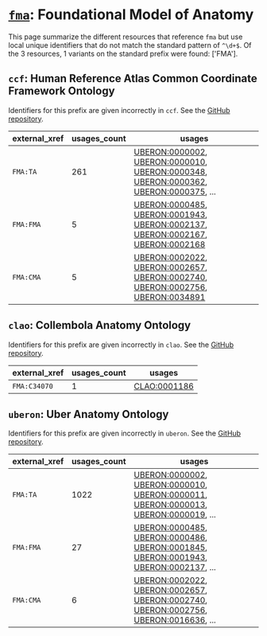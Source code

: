 # [`fma`](https://bioregistry.io/fma): Foundational Model of Anatomy

This page summarize the different resources that reference `fma`
but use local unique identifiers that do not match the standard pattern of
`^\d+$`. Of the 3 resources,
1 variants on the standard prefix were found: ['FMA'].

## `ccf`: Human Reference Atlas Common Coordinate Framework Ontology

Identifiers for this prefix are given incorrectly in `ccf`. See the [GitHub repository](https://github.com/hubmapconsortium/ccf-ontology).

| external_xref   |   usages_count | usages                                                                                                                                                                                                                                                                                                                                   |
|-----------------|----------------|------------------------------------------------------------------------------------------------------------------------------------------------------------------------------------------------------------------------------------------------------------------------------------------------------------------------------------------|
| `FMA:TA`        |            261 | [UBERON:0000002](http://purl.obolibrary.org/obo/UBERON_0000002), [UBERON:0000010](http://purl.obolibrary.org/obo/UBERON_0000010), [UBERON:0000348](http://purl.obolibrary.org/obo/UBERON_0000348), [UBERON:0000362](http://purl.obolibrary.org/obo/UBERON_0000362), [UBERON:0000375](http://purl.obolibrary.org/obo/UBERON_0000375), ... |
| `FMA:FMA`       |              5 | [UBERON:0000485](http://purl.obolibrary.org/obo/UBERON_0000485), [UBERON:0001943](http://purl.obolibrary.org/obo/UBERON_0001943), [UBERON:0002137](http://purl.obolibrary.org/obo/UBERON_0002137), [UBERON:0002167](http://purl.obolibrary.org/obo/UBERON_0002167), [UBERON:0002168](http://purl.obolibrary.org/obo/UBERON_0002168)      |
| `FMA:CMA`       |              5 | [UBERON:0002022](http://purl.obolibrary.org/obo/UBERON_0002022), [UBERON:0002657](http://purl.obolibrary.org/obo/UBERON_0002657), [UBERON:0002740](http://purl.obolibrary.org/obo/UBERON_0002740), [UBERON:0002756](http://purl.obolibrary.org/obo/UBERON_0002756), [UBERON:0034891](http://purl.obolibrary.org/obo/UBERON_0034891)      |

## `clao`: Collembola Anatomy Ontology

Identifiers for this prefix are given incorrectly in `clao`. See the [GitHub repository](https://github.com/luis-gonzalez-m/Collembola).

| external_xref   |   usages_count | usages                                                      |
|-----------------|----------------|-------------------------------------------------------------|
| `FMA:C34070`    |              1 | [CLAO:0001186](http://purl.obolibrary.org/obo/CLAO_0001186) |

## `uberon`: Uber Anatomy Ontology

Identifiers for this prefix are given incorrectly in `uberon`. See the [GitHub repository](https://github.com/obophenotype/uberon).

| external_xref   |   usages_count | usages                                                                                                                                                                                                                                                                                                                                   |
|-----------------|----------------|------------------------------------------------------------------------------------------------------------------------------------------------------------------------------------------------------------------------------------------------------------------------------------------------------------------------------------------|
| `FMA:TA`        |           1022 | [UBERON:0000002](http://purl.obolibrary.org/obo/UBERON_0000002), [UBERON:0000010](http://purl.obolibrary.org/obo/UBERON_0000010), [UBERON:0000011](http://purl.obolibrary.org/obo/UBERON_0000011), [UBERON:0000013](http://purl.obolibrary.org/obo/UBERON_0000013), [UBERON:0000019](http://purl.obolibrary.org/obo/UBERON_0000019), ... |
| `FMA:FMA`       |             27 | [UBERON:0000485](http://purl.obolibrary.org/obo/UBERON_0000485), [UBERON:0000486](http://purl.obolibrary.org/obo/UBERON_0000486), [UBERON:0001845](http://purl.obolibrary.org/obo/UBERON_0001845), [UBERON:0001943](http://purl.obolibrary.org/obo/UBERON_0001943), [UBERON:0002137](http://purl.obolibrary.org/obo/UBERON_0002137), ... |
| `FMA:CMA`       |              6 | [UBERON:0002022](http://purl.obolibrary.org/obo/UBERON_0002022), [UBERON:0002657](http://purl.obolibrary.org/obo/UBERON_0002657), [UBERON:0002740](http://purl.obolibrary.org/obo/UBERON_0002740), [UBERON:0002756](http://purl.obolibrary.org/obo/UBERON_0002756), [UBERON:0016636](http://purl.obolibrary.org/obo/UBERON_0016636), ... |

